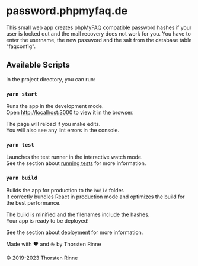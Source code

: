 # password.phpmyfaq.de

This small web app creates phpMyFAQ compatible password hashes if your user is locked out and the mail recovery does
not work for you. You have to enter the username, the new password and the salt from the database table "faqconfig".

## Available Scripts

In the project directory, you can run:

### `yarn start`

Runs the app in the development mode.<br />
Open [http://localhost:3000](http://localhost:3000) to view it in the browser.

The page will reload if you make edits.<br />
You will also see any lint errors in the console.

### `yarn test`

Launches the test runner in the interactive watch mode.<br />
See the section about [running tests](https://facebook.github.io/create-react-app/docs/running-tests) for more
information.

### `yarn build`

Builds the app for production to the `build` folder.<br />
It correctly bundles React in production mode and optimizes the build for the best performance.

The build is minified and the filenames include the hashes.<br />
Your app is ready to be deployed!

See the section about [deployment](https://facebook.github.io/create-react-app/docs/deployment) for more information.

Made with ❤️ and ☕️ by Thorsten Rinne

© 2019-2023 Thorsten Rinne
